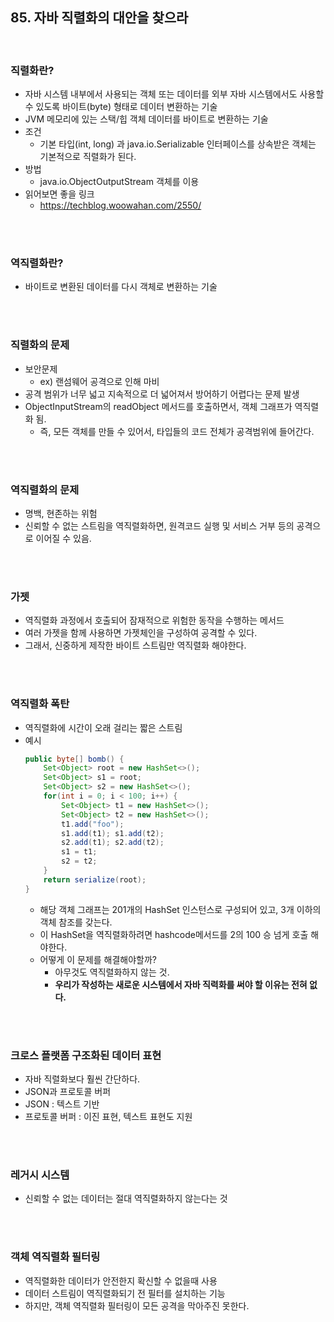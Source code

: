 ## 85. 자바 직렬화의 대안을 찾으라

</br>

### 직렬화란?
- 자바 시스템 내부에서 사용되는 객체 또는 데이터를 외부 자바 시스템에서도 사용할 수 있도록 바이트(byte) 형태로 데이터 변환하는 기술
- JVM 메모리에 있는 스택/힙 객체 데이터를 바이트로 변환하는 기술
- 조건
    - 기본 타입(int, long) 과 java.io.Serializable 인터페이스를 상속받은 객체는 기본적으로 직렬화가 된다.
- 방법
    - java.io.ObjectOutputStream 객체를 이용
- 읽어보면 좋을 링크
    - https://techblog.woowahan.com/2550/
   
</br>
</br>

### 역직렬화란?
- 바이트로 변환된 데이터를 다시 객체로 변환하는 기술


</br>
</br>

### 직렬화의 문제
- 보안문제 
    - ex) 랜섬웨어 공격으로 인해 마비
- 공격 범위가 너무 넓고 지속적으로 더 넓어져서 방어하기 어렵다는 문제 발생
- ObjectInputStream의 readObject 메서드를 호출하면서, 객체 그래프가 역직렬화 됨.
    - 즉, 모든 객체를 만들 수 있어서, 타입들의 코드 전체가 공격범위에 들어간다.

</br>
</br>

### 역직렬화의 문제
- 명백, 현존하는 위험
- 신뢰할 수 없는 스트림을 역직렬화하면, 원격코드 실행 및 서비스 거부 등의 공격으로 이어질 수 있음.

</br>
</br>

### 가젯
- 역직렬화 과정에서 호출되어 잠재적으로 위험한 동작을 수행하는 메서드
- 여러 가젯을 함께 사용하면 가젯체인을 구성하여 공격할 수 있다.
- 그래서, 신중하게 제작한 바이트 스트림만 역직렬화 해야한다. 

</br>
</br>

### 역직렬화 폭탄
- 역직렬화에 시간이 오래 걸리는 짧은 스트림
- 예시
    ```java
    public byte[] bomb() {
        Set<Object> root = new HashSet<>();
        Set<Object> s1 = root;
        Set<Object> s2 = new HashSet<>();
        for(int i = 0; i < 100; i++) {
            Set<Object> t1 = new HashSet<>();
            Set<Object> t2 = new HashSet<>();
            t1.add("foo");
            s1.add(t1); s1.add(t2);
            s2.add(t1); s2.add(t2);
            s1 = t1;
            s2 = t2;
        }
        return serialize(root);
    }
    ```
    - 해당 객체 그래프는 201개의 HashSet 인스턴스로 구성되어 있고, 3개 이하의 객체 참조를 갖는다.
    - 이 HashSet을 역직렬화하려면 hashcode메서드를 2의 100 승 넘게 호출 해야한다.
    - 어떻게 이 문제를 해결해야할까?
        - 아무것도 역직렬화하지 않는 것.
        - __우리가 작성하는 새로운 시스템에서 자바 직력화를 써야 할 이유는 전혀 없다.__

</br>
</br>

### 크로스 플랫폼 구조화된 데이터 표현
- 자바 직렬화보다 훨씬 간단하다.
- JSON과 프로토콜 버퍼
- JSON : 텍스트 기반 
- 프로토콜 버퍼 : 이진 표현, 텍스트 표현도 지원

</br>
</br>

### 레거시 시스템
- 신뢰할 수 없는 데이터는 절대 역직렬화하지 않는다는 것

</br>
</br>

### 객체 역직렬화 필터링
- 역직렬화한 데이터가 안전한지 확신할 수 없을때 사용
- 데이터 스트림이 역직렬화되기 전 필터를 설치하는 기능
- 하지만, 객체 역직렬화 필터링이 모든 공격을 막아주진 못한다.